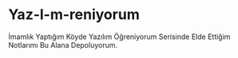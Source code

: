 # Yaz-l-m-reniyorum
İmamlık Yaptığım Köyde Yazılım Öğreniyorum Serisinde Elde Ettiğim Notlarımı Bu Alana Depoluyorum.
